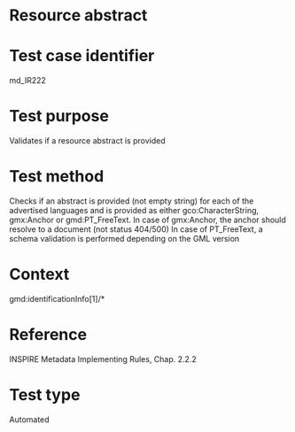 
# Resource abstract

# Test case identifier	

md_IR222

# Test purpose	

Validates if a resource abstract is provided 

# Test method	

Checks if an abstract is provided (not empty string)  for each of the advertised languages and is provided as either gco:CharacterString, gmx:Anchor or gmd:PT_FreeText. 
In case of gmx:Anchor, the anchor should resolve to a document (not status 404/500)
In case of PT_FreeText, a schema validation is performed depending on the GML version 

# Context

gmd:identificationInfo[1]/*

# Reference	 

INSPIRE Metadata Implementing Rules, Chap. 2.2.2

# Test type	

Automated
	
